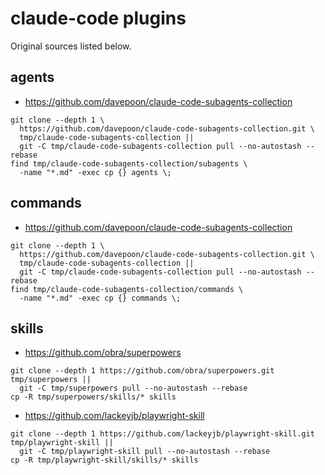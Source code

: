 # claude-code plugins

Original sources listed below.

## agents

- https://github.com/davepoon/claude-code-subagents-collection

```
git clone --depth 1 \
  https://github.com/davepoon/claude-code-subagents-collection.git \
  tmp/claude-code-subagents-collection ||
  git -C tmp/claude-code-subagents-collection pull --no-autostash --rebase
find tmp/claude-code-subagents-collection/subagents \
  -name "*.md" -exec cp {} agents \;
```

## commands

- https://github.com/davepoon/claude-code-subagents-collection

```
git clone --depth 1 \
  https://github.com/davepoon/claude-code-subagents-collection.git \
  tmp/claude-code-subagents-collection ||
  git -C tmp/claude-code-subagents-collection pull --no-autostash --rebase
find tmp/claude-code-subagents-collection/commands \
  -name "*.md" -exec cp {} commands \;
```

## skills

- https://github.com/obra/superpowers

```
git clone --depth 1 https://github.com/obra/superpowers.git tmp/superpowers ||
  git -C tmp/superpowers pull --no-autostash --rebase
cp -R tmp/superpowers/skills/* skills
```

- https://github.com/lackeyjb/playwright-skill

```
git clone --depth 1 https://github.com/lackeyjb/playwright-skill.git tmp/playwright-skill ||
  git -C tmp/playwright-skill pull --no-autostash --rebase
cp -R tmp/playwright-skill/skills/* skills
```
